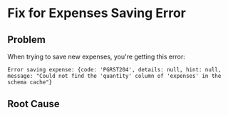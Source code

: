 # Fix for Expenses Saving Error

## Problem
When trying to save new expenses, you're getting this error:
```
Error saving expense: {code: 'PGRST204', details: null, hint: null, message: "Could not find the 'quantity' column of 'expenses' in the schema cache"}
```

## Root Cause
